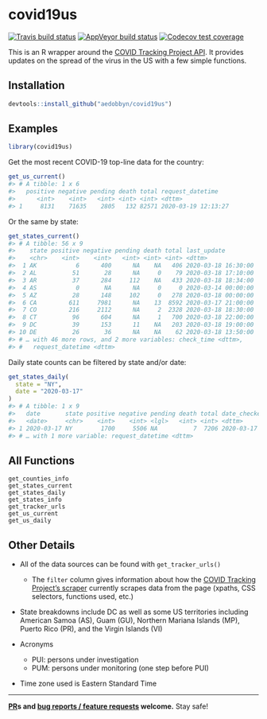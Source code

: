 
# covid19us

<!-- badges: start -->

[![Travis build
status](https://travis-ci.org/aedobbyn/covid19us.svg?branch=master)](https://travis-ci.org/aedobbyn/covid19us)
[![AppVeyor build
status](https://ci.appveyor.com/api/projects/status/github/aedobbyn/covid19us?branch=master&svg=true)](https://ci.appveyor.com/project/aedobbyn/covid19us)
[![Codecov test
coverage](https://codecov.io/gh/aedobbyn/covid19us/graph/badge.svg)](https://codecov.io/gh/aedobbyn/covid19us)
<!-- badges: end -->

This is an R wrapper around the [COVID Tracking Project
API](https://covidtracking.com/api/). It provides updates on the spread
of the virus in the US with a few simple functions.

## Installation

``` r
devtools::install_github("aedobbyn/covid19us")
```

## Examples

``` r
library(covid19us)
```

Get the most recent COVID-19 top-line data for the country:

``` r
get_us_current()
#> # A tibble: 1 x 6
#>   positive negative pending death total request_datetime   
#>      <int>    <int>   <int> <int> <int> <dttm>             
#> 1     8131    71635    2805   132 82571 2020-03-19 12:13:27
```

Or the same by state:

``` r
get_states_current()
#> # A tibble: 56 x 9
#>    state positive negative pending death total last_update        
#>    <chr>    <int>    <int>   <int> <int> <int> <dttm>             
#>  1 AK           6      400      NA    NA   406 2020-03-18 16:30:00
#>  2 AL          51       28      NA     0    79 2020-03-18 17:10:00
#>  3 AR          37      284     112    NA   433 2020-03-18 18:34:00
#>  4 AS           0       NA      NA     0     0 2020-03-14 00:00:00
#>  5 AZ          28      148     102     0   278 2020-03-18 00:00:00
#>  6 CA         611     7981      NA    13  8592 2020-03-17 21:00:00
#>  7 CO         216     2112      NA     2  2328 2020-03-18 18:30:00
#>  8 CT          96      604      NA     1   700 2020-03-18 22:00:00
#>  9 DC          39      153      11    NA   203 2020-03-18 19:00:00
#> 10 DE          26       36      NA    NA    62 2020-03-18 13:50:00
#> # … with 46 more rows, and 2 more variables: check_time <dttm>,
#> #   request_datetime <dttm>
```

Daily state counts can be filtered by state and/or date:

``` r
get_states_daily(
  state = "NY", 
  date = "2020-03-17"
)
#> # A tibble: 1 x 9
#>   date       state positive negative pending death total date_checked       
#>   <date>     <chr>    <int>    <int> <lgl>   <int> <int> <dttm>             
#> 1 2020-03-17 NY        1700     5506 NA          7  7206 2020-03-17 20:00:00
#> # … with 1 more variable: request_datetime <dttm>
```

## All Functions

    get_counties_info
    get_states_current
    get_states_daily
    get_states_info
    get_tracker_urls
    get_us_current
    get_us_daily

## Other Details

  - All of the data sources can be found with `get_tracker_urls()`
    
      - The `filter` column gives information about how the [COVID
        Tracking Project’s
        scraper](https://github.com/COVID19Tracking/covid-tracking)
        currently scrapes data from the page (xpaths, CSS selectors,
        functions used, etc.)

  - State breakdowns include DC as well as some US territories including
    American Samoa (AS), Guam (GU), Northern Mariana Islands (MP),
    Puerto Rico (PR), and the Virgin Islands (VI)

  - Acronyms
    
      - PUI: persons under investigation
      - PUM: persons under monitoring (one step before PUI)

  - Time zone used is Eastern Standard Time

-----

**[PR](https://github.com/aedobbyn/covid19us/pulls)s and [bug reports /
feature requests](https://github.com/aedobbyn/covid19us/issues)
welcome.** Stay safe\!

